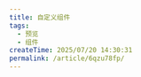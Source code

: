 ```yaml
---
title: 自定义组件
tags:
  - 预览
  - 组件
createTime: 2025/07/20 14:30:31
permalink: /article/6qzu78fp/
---
```


<CustomComponent />
